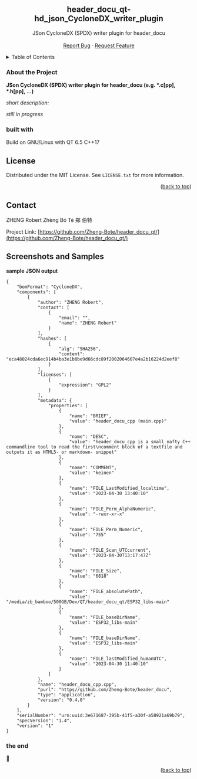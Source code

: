 <div id="top"></div>
<br />
<div align="center">
<h2 align="center">header_docu_qt-hd_json_CycloneDX_writer_plugin</h2>

  <p align="center">
      JSon CycloneDX (SPDX) writer plugin for header_docu
    <br />
    <br />
    <a href="https://github.com/Zheng-Bote/hd_json_CycloneDX_writer_plugin/issues">Report Bug</a>
    ·
    <a href="https://github.com/Zheng-Bote/hd_json_CycloneDX_writer_plugin/issues">Request Feature</a>
  </p>
</div>

<!-- TABLE OF CONTENTS -->
<details>
  <summary>Table of Contents</summary>
  <ol>
    <li>
      <a href="#about-the-project">About The Project</a>
      <ul>
        <li><a href="#built-with">Built With</a></li>
      </ul>
    </li>
    <li><a href="#license">License</a></li>
    <li><a href="#contact">Contact</a></li>
    <li><a href="#screenshots-and-samples">Screenshots and Samples</a></li>

  </ol>
</details>

<!-- ABOUT THE PROJECT -->

### About the Project 

**JSon CycloneDX (SPDX) writer plugin for header_docu (e.g. \*.c[pp], \*.h[pp], ...)**

*short description:*

_still in progress_

### built with

Build on GNU/Linux with QT 6.5 C++17 


## License

Distributed under the MIT License. See `LICENSE.txt` for more information.

<p align="right">(<a href="#top">back to top</a>)</p>

<!-- CONTACT -->

## Contact

ZHENG Robert Zhèng Bó Tè 郑 伯特

Project Link: [https://github.com/Zheng-Bote/header_docu_qt/](https://github.com/Zheng-Bote/header_docu_qt/)


## Screenshots and Samples

**sample JSON output**

```
{
    "bomFormat": "CycloneDX",
    "components": [
        {
            "author": "ZHENG Robert",
            "contact": [
                {
                    "email": "",
                    "name": "ZHENG Robert"
                }
            ],
            "hashes": [
                {
                    "alg": "SHA256",
                    "content": "eca48024cda6ec914b4ba3e1b0be9d66cdc89f2002064607e4a2b16224d2eef8"
                }
            ],
            "licenses": [
                {
                    "expression": "GPL2"
                }
            ],
            "metadata": {
                "properties": [
                    {
                        "name": "BRIEF",
                        "value": "header_docu_cpp (main.cpp)"
                    },
                    {
                        "name": "DESC",
                        "value": "header_docu_cpp is a small nafty C++ commandline tool to read the first\ncomment block of a textfile and outputs it as HTML5- or markdown- snippet"
                    },
                    {
                        "name": "COMMENT",
                        "value": "keinen"
                    },
                    {
                        "name": "FILE_LastModified_localtime",
                        "value": "2023-04-30 13:40:10"
                    },
                    {
                        "name": "FILE_Perm_AlphaNumeric",
                        "value": "-rwxr-xr-x"
                    },
                    {
                        "name": "FILE_Perm_Numeric",
                        "value": "755"
                    },
                    {
                        "name": "FILE_Scan_UTCcurrent",
                        "value": "2023-04-30T13:17:47Z"
                    },
                    {
                        "name": "FILE_Size",
                        "value": "6818"
                    },
                    {
                        "name": "FILE_absolutePath",
                        "value": "/media/zb_bamboo/500GB/Dev/QT/header_docu_qt/ESP32_libs-main"
                    },
                    {
                        "name": "FILE_baseDirName",
                        "value": "ESP32_libs-main"
                    },
                    {
                        "name": "FILE_baseDirName",
                        "value": "ESP32_libs-main"
                    },
                    {
                        "name": "FILE_lastModified_humanUTC",
                        "value": "2023-04-30 11:40:10"
                    }
                ]
            },
            "name": "header_docu_cpp.cpp",
            "purl": "https//github.com/Zheng-Bote/header_docu",
            "type": "application",
            "version": "0.4.0"
        }
    ],
    "serialNumber": "urn:uuid:3e671687-395b-41f5-a30f-a58921a69b79",
    "specVersion": "1.4",
    "version": "1"
}
```


### the end

:vulcan_salute:

<p align="right">(<a href="#top">back to top</a>)</p>
